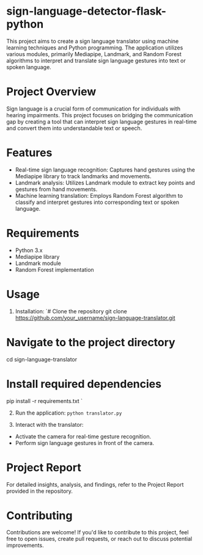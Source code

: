 # sign-language-detector-flask-python
This project aims to create a sign language translator using machine learning techniques and Python programming. The application utilizes various modules, primarily Mediapipe, Landmark, and Random Forest algorithms to interpret and translate sign language gestures into text or spoken language.

# Project Overview
Sign language is a crucial form of communication for individuals with hearing impairments. This project focuses on bridging the communication gap by creating a tool that can interpret sign language gestures in real-time and convert them into understandable text or speech.

# Features
- Real-time sign language recognition: Captures hand gestures using the Mediapipe library to track landmarks and movements.
- Landmark analysis: Utilizes Landmark module to extract key points and gestures from hand movements.
- Machine learning translation: Employs Random Forest algorithm to classify and interpret gestures into corresponding text or spoken language.

# Requirements
- Python 3.x
- Mediapipe library
- Landmark module
- Random Forest implementation

# Usage
1. Installation:
`# Clone the repository
git clone https://github.com/your_username/sign-language-translator.git

# Navigate to the project directory
cd sign-language-translator

# Install required dependencies
pip install -r requirements.txt
`

2. Run the application:
`python translator.py
`

4. Interact with the translator:
  - Activate the camera for real-time gesture recognition.
  - Perform sign language gestures in front of the camera.

# Project Report
For detailed insights, analysis, and findings, refer to the Project Report provided in the repository.

# Contributing
Contributions are welcome! If you'd like to contribute to this project, feel free to open issues, create pull requests, or reach out to discuss potential improvements.

